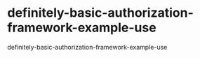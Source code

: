 # definitely-basic-authorization-framework-example-use
definitely-basic-authorization-framework-example-use

